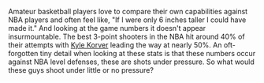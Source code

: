 Amateur basketball players love to compare their own capabilities against NBA players and often feel like, "If I were only 6 inches taller I could have made it."  And looking at the game numbers it doesn't appear insurmountable.  The best 3-point shooters in the NBA hit around 40% of their attempts with [Kyle Korver](http://espn.go.com/nba/player/stats/_/id/2011/kyle-korver) leading the way at nearly 50%.  An oft-forgotten tiny detail when looking at these stats is that these numbers occur against NBA level defenses, these are shots under pressure.  So what would these guys shoot under little or no pressure?

